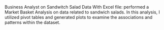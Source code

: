 Business Analyst on Sandwitch Salad Data With Excel file:
performed a Market Basket Analysis on data related to sandwich salads. In this analysis, I utilized pivot tables and generated plots to examine the associations and patterns within the dataset.
